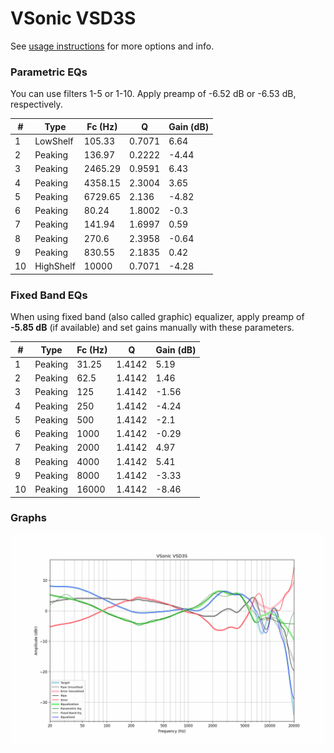 # VSonic VSD3S
See [usage instructions](https://github.com/jaakkopasanen/AutoEq#usage) for more options and info.

### Parametric EQs
You can use filters 1-5 or 1-10. Apply preamp of -6.52 dB or -6.53 dB, respectively.

|   # | Type      |   Fc (Hz) |      Q |   Gain (dB) |
|-----|-----------|-----------|--------|-------------|
|   1 | LowShelf  |    105.33 | 0.7071 |        6.64 |
|   2 | Peaking   |    136.97 | 0.2222 |       -4.44 |
|   3 | Peaking   |   2465.29 | 0.9591 |        6.43 |
|   4 | Peaking   |   4358.15 | 2.3004 |        3.65 |
|   5 | Peaking   |   6729.65 | 2.136  |       -4.82 |
|   6 | Peaking   |     80.24 | 1.8002 |       -0.3  |
|   7 | Peaking   |    141.94 | 1.6997 |        0.59 |
|   8 | Peaking   |    270.6  | 2.3958 |       -0.64 |
|   9 | Peaking   |    830.55 | 2.1835 |        0.42 |
|  10 | HighShelf |  10000    | 0.7071 |       -4.28 |

### Fixed Band EQs
When using fixed band (also called graphic) equalizer, apply preamp of **-5.85 dB** (if available) and set gains manually with these parameters.

|   # | Type    |   Fc (Hz) |      Q |   Gain (dB) |
|-----|---------|-----------|--------|-------------|
|   1 | Peaking |     31.25 | 1.4142 |        5.19 |
|   2 | Peaking |     62.5  | 1.4142 |        1.46 |
|   3 | Peaking |    125    | 1.4142 |       -1.56 |
|   4 | Peaking |    250    | 1.4142 |       -4.24 |
|   5 | Peaking |    500    | 1.4142 |       -2.1  |
|   6 | Peaking |   1000    | 1.4142 |       -0.29 |
|   7 | Peaking |   2000    | 1.4142 |        4.97 |
|   8 | Peaking |   4000    | 1.4142 |        5.41 |
|   9 | Peaking |   8000    | 1.4142 |       -3.33 |
|  10 | Peaking |  16000    | 1.4142 |       -8.46 |

### Graphs
![](./VSonic%20VSD3S.png)

